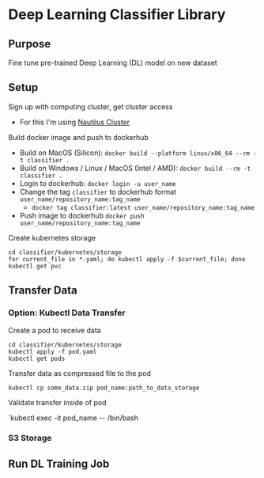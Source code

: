 # Deep Learning Classifier Library

## Purpose

Fine tune pre-trained Deep Learning (DL) model on new dataset

## Setup

Sign up with computing cluster, get cluster access

- For this I'm using [Nautilus Cluster](https://portal.nrp-nautilus.io)

Build docker image and push to dockerhub

- Build on MacOS (Silicon): `docker build --platform linux/x86_64 --rm -t classifier .`
- Build on Windows / Linux / MacOS (Intel / AMD): `docker build --rm -t classifier .`
- Login to dockerhub: `docker login -u user_name`
- Change the tag `classifier` to dockerhub format `user_name/repository_name:tag_name`
    - `docker tag classifier:latest user_name/repository_name:tag_name`
- Push image to dockerhub `docker push user_name/repository_name:tag_name`

Create kubernetes storage

```
cd classifier/kubernetes/storage
for current_file in *.yaml; do kubectl apply -f $current_file; done
kubectl get pvc
```

## Transfer Data

### Option: Kubectl Data Transfer

Create a pod to receive data

```
cd classifier/kubernetes/storage
kubectl apply -f pod.yaml
kubectl get pods
```

Transfer data as compressed file to the pod

`kubectl cp some_data.zip pod_name:path_to_data_storage`

Validate transfer inside of pod

`kubectl exec -it pod_name -- /bin/bash

### S3 Storage


## Run DL Training Job

